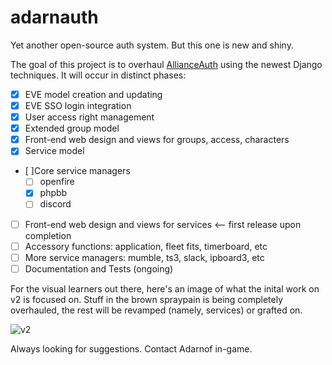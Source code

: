 # adarnauth
Yet another open-source auth system. But this one is new and shiny.

The goal of this project is to overhaul [AllianceAuth](https://github.com/R4stl1n/allianceauth) using the newest Django techniques. It will occur in distinct phases:

- [x] EVE model creation and updating
- [x] EVE SSO login integration
- [x] User access right management
- [x] Extended group model
- [x] Front-end web design and views for groups, access, characters
- [x] Service model
- [ ]Core service managers
  - [ ] openfire
  - [x] phpbb
  - [ ] discord
- [ ] Front-end web design and views for services      <-- first release upon completion
- [ ] Accessory functions: application, fleet fits, timerboard, etc
- [ ] More service managers: mumble, ts3, slack, ipboard3, etc
- [ ] Documentation and Tests (ongoing)

For the visual learners out there, here's an image of what the inital work on v2 is focused on. Stuff in the brown spraypain is being completely overhauled, the rest will be revamped (namely, services) or grafted on.

![v2](https://camo.githubusercontent.com/f144a7ed9152ca1154a8622d4a55f8e49f79a010/687474703a2f2f692e696d6775722e636f6d2f554c79704841332e706e67)

Always looking for suggestions. Contact Adarnof in-game.
